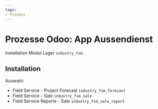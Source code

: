 ```yaml
---
tags:
- Prozess
---
```

# Prozesse Odoo: App Aussendienst
Installation Modul Lager `industry_fsm`.

## Installation

Auswahl:
* Field Service - Project Forecast `industry_fsm_forecast`
* Field Service - Sale `industry_fsm_sale`
* Field Service Reports - Sale `industry_fsm_sale_report`